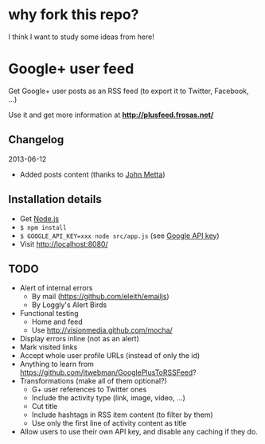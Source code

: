 # why fork this repo?
I think I want to study some ideas from here!

# Google+ user feed

Get Google+ user posts as an RSS feed (to export it to Twitter, Facebook, ...)

Use it and get more information at **http://plusfeed.frosas.net/**

## Changelog

2013-06-12

- Added posts content (thanks to [John Metta](https://github.com/johnmetta))

## Installation details

- Get [Node.js](http://nodejs.org/)
- `$ npm install`
- `$ GOOGLE_API_KEY=xxx node src/app.js` (see [Google API key](https://developers.google.com/+/api/oauth))
- Visit [http://localhost:8080/](http://localhost:8080/)

## TODO

- Alert of internal errors
  - By mail (https://github.com/eleith/emailjs)
  - By Loggly's Alert Birds
- Functional testing
   - Home and feed
   - Use http://visionmedia.github.com/mocha/
- Display errors inline (not as an alert)
- Mark visited links
- Accept whole user profile URLs (instead of only the id)
- Anything to learn from https://github.com/jtwebman/GooglePlusToRSSFeed?
- Transformations (make all of them optional?)
    - G+ user references to Twitter ones
    - Include the activity type (link, image, video, ...)
    - Cut title
    - Include hashtags in RSS item content (to filter by them)
    - Use only the first line of activity content as title
- Allow users to use their own API key, and disable any caching if they do.
